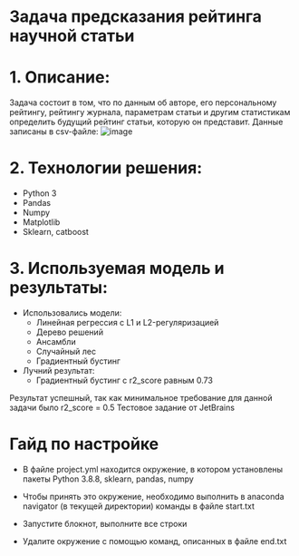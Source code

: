 # Задача предсказания рейтинга научной статьи

# 1. Описание:
Задача состоит в том, что по данным об авторе, его персональному рейтингу, рейтингу журнала, параметрам статьи и другим статистикам определить будущий рейтинг статьи, которую он представит.
Данные записаны в csv-файле:
![image](https://user-images.githubusercontent.com/45245696/149194414-8f3e05f0-9425-4a3b-85e5-e494a42d3ea6.png)

# 2. Технологии решения:
- Python 3
- Pandas
- Numpy
- Matplotlib
- Sklearn, catboost

# 3. Используемая модель и результаты:
- Использовались модели:
  - Линейная регрессия с L1 и L2-регуляризацией
  - Дерево решений
  - Ансамбли
  - Случайный лес
  - Градиентный бустинг
- Лучний результат:
  - Градиентный бустинг с r2_score равным 0.73

Результат успешный, так как минимальное требование для данной задачи было r2_score = 0.5
Тестовое задание от JetBrains

# Гайд по настройке

- В файле project.yml находится окружение, в котором установлены пакеты Python 3.8.8,
sklearn, pandas, numpy

- Чтобы принять это окружение, необходимо выполнить в anaconda navigator (в текущей директории) команды в файле start.txt

- Запустите блокнот, выполните все строки

- Удалите окружение с помощью команд, описанных в файле end.txt
